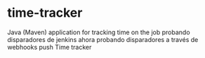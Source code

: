 # time-tracker
Java (Maven) application for tracking time on the job
probando disparadores de jenkins
ahora probando disparadores a través de webhooks
push
Time tracker
